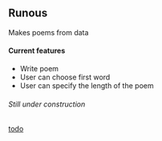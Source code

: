 ## Runous

Makes poems from data

#### Current features

*  Write poem
*  User can choose first word
*  User can specify the length of the poem

###### Still under construction

[todo](https://github.com/rovaniemi/runous/blob/master/TODO.md)

